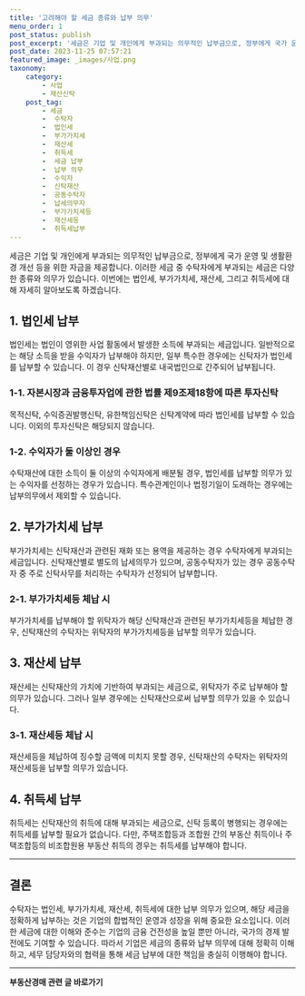 ```yaml
---
title: '고려해야 할 세금 종류와 납부 의무'
menu_order: 1
post_status: publish
post_excerpt: '세금은 기업 및 개인에게 부과되는 의무적인 납부금으로, 정부에게 국가 운영 및 생활환경 개선 등을 위한 자금을 제공합니다. 이러한 세금 중 수탁자에게 부과되는 세금은 다양한 종류와 의무가 있습니다. 이번에는 법인세, 부가가치세, 재산세, 그리고 취득세에 대해 자세히 알아보도록 하겠습니다.'
post_date: 2023-11-25 07:57:21
featured_image: _images/사업.png
taxonomy:
    category:
        - 사업
        - 재산신탁
    post_tag:
        - 세금
        -  수탁자
        -  법인세
        -  부가가치세
        -  재산세
        -  취득세
        -  세금 납부
        -  납부 의무
        -  수익자
        -  신탁재산
        -  공동수탁자
        -  납세의무자
        -  부가가치세등
        -  재산세등
        -  취득세납부
---
```



세금은 기업 및 개인에게 부과되는 의무적인 납부금으로, 정부에게 국가 운영 및 생활환경 개선 등을 위한 자금을 제공합니다. 이러한 세금 중 수탁자에게 부과되는 세금은 다양한 종류와 의무가 있습니다. 이번에는 법인세, 부가가치세, 재산세, 그리고 취득세에 대해 자세히 알아보도록 하겠습니다.

## 1. 법인세 납부
법인세는 법인이 영위한 사업 활동에서 발생한 소득에 부과되는 세금입니다. 일반적으로는 해당 소득을 받을 수익자가 납부해야 하지만, 일부 특수한 경우에는 신탁자가 법인세를 납부할 수 있습니다. 이 경우 신탁재산별로 내국법인으로 간주되어 납부됩니다.

### 1-1. 자본시장과 금융투자업에 관한 법률 제9조제18항에 따른 투자신탁
목적신탁, 수익증권발행신탁, 유한책임신탁은 신탁계약에 따라 법인세를 납부할 수 있습니다. 이외의 투자신탁은 해당되지 않습니다.

### 1-2. 수익자가 둘 이상인 경우
수탁재산에 대한 소득이 둘 이상의 수익자에게 배분될 경우, 법인세를 납부할 의무가 있는 수익자를 선정하는 경우가 있습니다. 특수관계인이나 법정기일이 도래하는 경우에는 납부의무에서 제외할 수 있습니다.

## 2. 부가가치세 납부
부가가치세는 신탁재산과 관련된 재화 또는 용역을 제공하는 경우 수탁자에게 부과되는 세금입니다. 신탁재산별로 별도의 납세의무가 있으며, 공동수탁자가 있는 경우 공동수탁자 중 주로 신탁사무를 처리하는 수탁자가 선정되어 납부합니다.

### 2-1. 부가가치세등 체납 시
부가가치세를 납부해야 할 위탁자가 해당 신탁재산과 관련된 부가가치세등을 체납한 경우, 신탁재산의 수탁자는 위탁자의 부가가치세등을 납부할 의무가 있습니다.

## 3. 재산세 납부
재산세는 신탁재산의 가치에 기반하여 부과되는 세금으로, 위탁자가 주로 납부해야 할 의무가 있습니다. 그러나 일부 경우에는 신탁재산으로써 납부할 의무가 있을 수 있습니다.

### 3-1. 재산세등 체납 시
재산세등을 체납하여 징수할 금액에 미치지 못할 경우, 신탁재산의 수탁자는 위탁자의 재산세등을 납부할 의무가 있습니다.

## 4. 취득세 납부
취득세는 신탁재산의 취득에 대해 부과되는 세금으로, 신탁 등록이 병행되는 경우에는 취득세를 납부할 필요가 없습니다. 다만, 주택조합등과 조합원 간의 부동산 취득이나 주택조합등의 비조합원용 부동산 취득의 경우는 취득세를 납부해야 합니다.

---

## 결론
수탁자는 법인세, 부가가치세, 재산세, 취득세에 대한 납부 의무가 있으며, 해당 세금을 정확하게 납부하는 것은 기업의 합법적인 운영과 성장을 위해 중요한 요소입니다. 이러한 세금에 대한 이해와 준수는 기업의 금융 건전성을 높일 뿐만 아니라, 국가의 경제 발전에도 기여할 수 있습니다. 따라서 기업은 세금의 종류와 납부 의무에 대해 정확히 이해하고, 세무 담당자와의 협력을 통해 세금 납부에 대한 책임을 충실히 이행해야 합니다.
<!-- wp:separator -->
<hr class="wp-block-separator has-alpha-channel-opacity"/>
<!-- /wp:separator -->

<!-- wp:group {"backgroundColor":"base","layout":{"type":"constrained"}} -->
<div class="wp-block-group has-base-background-color has-background"><!-- wp:paragraph {"align":"center","fontSize":"medium"} -->
<p class="has-text-align-center has-large-font-size"><strong>부동산경매 관련 글 바로가기</strong></p>
<!-- /wp:paragraph -->


<!-- wp:latest-posts
{"categories":[{"id":22954,"count":19,"description":"","link":"https://uknowlaw.com/category/%eb%b6%80%eb%8f%99%ec%82%b0%ea%b2%bd%eb%a7%a4/","name":"부동산경매","slug":"부동산경매","taxonomy":"category","parent":0,"meta":[],"_links":{"self":[{"href":"https://uknowlaw.com/wp-json/wp/v2/categories/22954"}],"collection":[{"href":"https://uknowlaw.com/wp-json/wp/v2/categories"}],"about":[{"href":"https://uknowlaw.com/wp-json/wp/v2/taxonomies/category"}],"wp:post_type":[{"href":"https://uknowlaw.com/wp-json/wp/v2/posts?categories=22954"}],"curies":[{"name":"wp","href":"https://api.w.org/{rel}","templated":true}]}}],"postsToShow":100,"excerptLength":28,"postLayout":"grid","columns":2,"featuredImageAlign":"left","featuredImageSizeSlug":"large","fontSize":"small"} /--></div>
<!-- /wp:group -->
